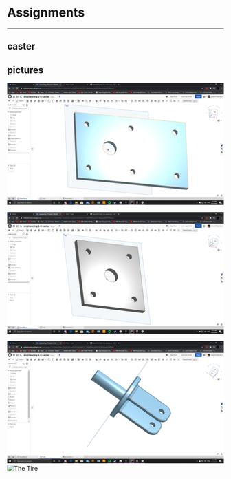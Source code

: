 # Assignments

------------------

## caster

## pictures

![The Base](Caster_Part_Pics/CasterBase.png)

![The Mount](Caster_Part_Pics/CasterMount.png)

![The Fork](Caster_Part_Pics/CasterFork.png)
![The Tire](Caster_Pics/CasterTire.png)
